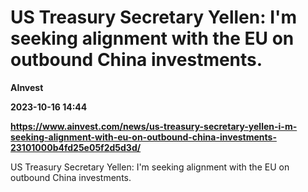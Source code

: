 # US Treasury Secretary Yellen: I'm seeking alignment with the EU on outbound China investments.
**AInvest**

**2023-10-16 14:44**

**https://www.ainvest.com/news/us-treasury-secretary-yellen-i-m-seeking-alignment-with-eu-on-outbound-china-investments-23101000b4fd25e05f2d5d3d/**

US Treasury Secretary Yellen: I'm seeking alignment with the EU on outbound China investments.